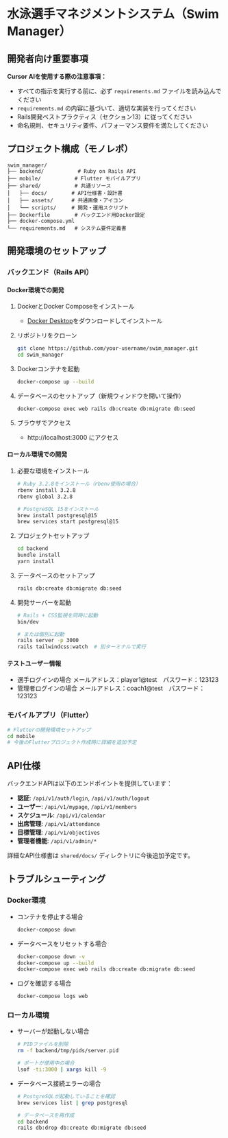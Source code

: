 # 水泳選手マネジメントシステム（Swim Manager）

## 開発者向け重要事項

**Cursor AIを使用する際の注意事項：**
- すべての指示を実行する前に、必ず `requirements.md` ファイルを読み込んでください
- `requirements.md` の内容に基づいて、適切な実装を行ってください
- Rails開発ベストプラクティス（セクション13）に従ってください
- 命名規則、セキュリティ要件、パフォーマンス要件を満たしてください

## プロジェクト構成（モノレポ）

```
swim_manager/
├── backend/           # Ruby on Rails API
├── mobile/           # Flutter モバイルアプリ
├── shared/           # 共通リソース
│   ├── docs/        # API仕様書・設計書
│   ├── assets/      # 共通画像・アイコン
│   └── scripts/     # 開発・運用スクリプト
├── Dockerfile        # バックエンド用Docker設定
├── docker-compose.yml
└── requirements.md   # システム要件定義書
```

## 開発環境のセットアップ

### バックエンド（Rails API）

#### Docker環境での開発

1. DockerとDocker Composeをインストール
   - [Docker Desktop](https://www.docker.com/products/docker-desktop)をダウンロードしてインストール

2. リポジトリをクローン
   ```bash
   git clone https://github.com/your-username/swim_manager.git
   cd swim_manager
   ```

3. Dockerコンテナを起動
   ```bash
   docker-compose up --build
   ```

4. データベースのセットアップ（新規ウィンドウを開いて操作）
   ```bash
   docker-compose exec web rails db:create db:migrate db:seed
   ```

5. ブラウザでアクセス
   - http://localhost:3000 にアクセス

#### ローカル環境での開発

1. 必要な環境をインストール
   ```bash
   # Ruby 3.2.8をインストール（rbenv使用の場合）
   rbenv install 3.2.8
   rbenv global 3.2.8
   
   # PostgreSQL 15をインストール
   brew install postgresql@15
   brew services start postgresql@15
   ```

2. プロジェクトセットアップ
   ```bash
   cd backend
   bundle install
   yarn install
   ```

3. データベースのセットアップ
   ```bash
   rails db:create db:migrate db:seed
   ```

4. 開発サーバーを起動
   ```bash
   # Rails + CSS監視を同時に起動
   bin/dev
   
   # または個別に起動
   rails server -p 3000
   rails tailwindcss:watch  # 別ターミナルで実行
   ```

#### テストユーザー情報

- 選手ログインの場合
     メールアドレス：player1@test　パスワード：123123
- 管理者ログインの場合
     メールアドレス：coach1@test　パスワード：123123

### モバイルアプリ（Flutter）

```bash
# Flutterの開発環境セットアップ
cd mobile
# 今後のFlutterプロジェクト作成時に詳細を追加予定
```

## API仕様

バックエンドAPIは以下のエンドポイントを提供しています：

- **認証**: `/api/v1/auth/login`, `/api/v1/auth/logout`
- **ユーザー**: `/api/v1/mypage`, `/api/v1/members`
- **スケジュール**: `/api/v1/calendar`
- **出席管理**: `/api/v1/attendance`
- **目標管理**: `/api/v1/objectives`
- **管理者機能**: `/api/v1/admin/*`

詳細なAPI仕様書は `shared/docs/` ディレクトリに今後追加予定です。

## トラブルシューティング

### Docker環境

- コンテナを停止する場合
  ```bash
  docker-compose down
  ```

- データベースをリセットする場合
  ```bash
  docker-compose down -v
  docker-compose up --build
  docker-compose exec web rails db:create db:migrate db:seed
  ```

- ログを確認する場合
  ```bash
  docker-compose logs web
  ```

### ローカル環境

- サーバーが起動しない場合
  ```bash
  # PIDファイルを削除
  rm -f backend/tmp/pids/server.pid
  
  # ポートが使用中の場合
  lsof -ti:3000 | xargs kill -9
  ```

- データベース接続エラーの場合
  ```bash
  # PostgreSQLが起動していることを確認
  brew services list | grep postgresql
  
  # データベースを再作成
  cd backend
  rails db:drop db:create db:migrate db:seed
  ```
